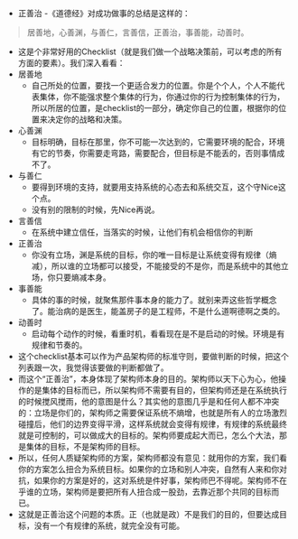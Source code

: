 - 正善治
-《道德经》对成功做事的总结是这样的：
> 居善地，心善渊，与善仁，言善信，正善治，事善能，动善时。
- 这是个非常好用的Checklist（就是我们做一个战略决策前，可以考虑的所有方面的要素）。我们深入看看：
- 居善地
  - 自己所处的位置，要找一个更适合发力的位置。你是个个人，个人不能代表集体，你不能强求整个集体的行为，你通过你的行为控制集体的行为，所以所居的位置，是checklist的一部分，确定你自己的位置，根据你的位置来决定你的战略和决策。
- 心善渊
  - 目标明确，目标在那里，你不可能一次达到的，它需要环境的配合，环境有它的节奏，你需要走弯路，需要配合，但目标是不能丢的，否则事情成不了。
- 与善仁
  - 要得到环境的支持，就要用支持系统的心态去和系统交互，这个守Nice这个点。
  - 没有别的限制的时候，先Nice再说。
- 言善信
  - 在系统中建立信任，当落实的时候，让他们有机会相信你的判断
- 正善治
  - 你没有立场，渊是系统的目标，你的唯一目标是让系统变得有规律（熵减），所以谁的立场都可以接受，不能接受的不是你，而是系统中的其他立场，你只要熵减本身。
- 事善能
  - 具体的事的时候，就聚焦那件事本身的能力了。就别来弄这些哲学概念了。能治病的是医生，能盖房子的是工程师，不是什么道啊德啊之类的。
- 动善时
  - 启动每个动作的时候，看重时机，看看现在是不是启动的时候。环境是有规律和节奏的。
- 这个checklist基本可以作为产品架构师的标准守则，要做判断的时候，把这个列表跟一次，我觉得该要做的判断都做了。
- 而这个“正善治”，本身体现了架构师本身的目的。架构师以天下心为心，他操作的是集体的目标而已，所以架构师不需要有目的，但架构师还是在系统执行的时候搅风搅雨，他的意图是什么？其实他的意图几乎是和任何人都不冲突的：立场是你们的，架构师之需要保证系统不熵增，也就是所有人的立场激烈碰撞后，他们的边界变得平滑，这样系统就会变得有规律，有规律的系统最终就是可控制的，可以做成大的目标的。架构师要成起大而已，怎么个大法，那是集体的目标，不是架构师的目标。
- 所以，任何人质疑架构师的方案，架构师都没有意见：就用你的方案，我们看你的方案怎么扭合为系统目标。如果你的立场和别人冲突，自然有人来和你对抗，如果你的方案是好的，这对系统是件好事，架构师巴不得呢。架构师不在乎谁的立场，架构师是要把所有人扭合成一股劲，去靠近那个共同的目标而已。
- 这就是正善治这个问题的本质。正（也就是政）不是我们的目的，但要达成目标，没有一个有规律的系统，就完全没有可能。
